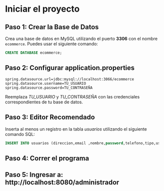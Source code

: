 # Iniciar el proyecto

## Paso 1: Crear la Base de Datos

Crea una base de datos en MySQL utilizando el puerto **3306** con el nombre `ecommerce`. Puedes usar el siguiente comando:

```sql
CREATE DATABASE ecommerce;
```
## Paso 2: Configurar application.properties

```properties
spring.datasource.url=jdbc:mysql://localhost:3066/ecommerce
spring.datasource.username=TU_USUARIO
spring.datasource.password=TU_CONTRASEÑA
```
Reemplaza *TU_USUARIO* y *TU_CONTRASEÑA* con las credenciales correspondientes de tu base de datos.

## Paso 3: Editor Recomendado
Inserta al menos un registro en la tabla *usuarios* utilizando el siguiente comando SQL:
```sql
INSERT INTO usuarios (direccion,email ,nombre,password,telefono,tipo,username) values ("admin","admin","admin","adminadmin123","admin","admin","admin");
```

## Paso 4: Correr el programa 
## Paso 5: Ingresar a: http://localhost:8080/administrador

